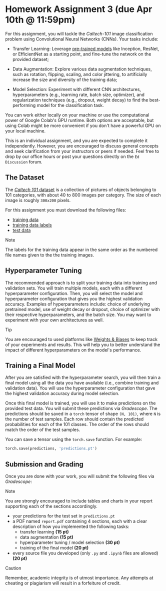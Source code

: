 # Homework Assignment 3 (due Apr 10th @ 11:59pm)

For this assignment, you will tackle the *Caltech-101* image classification
problem using Convolutional Neural Networks (CNNs). Your tasks include:

- Transfer Learning: Leverage
[pre-trained models](https://pytorch.org/vision/stable/models.html) like
Inception, ResNet, or EfficientNet as a starting point, and fine-tune the
network on the provided dataset;

- Data Augmentation: Explore various data augmentation techniques, such 
as rotation, flipping, scaling, and color jittering, to artificially 
increase the size and diversity of the training data;

- Model Selection: Experiment with different CNN architectures, 
hyperparameters (e.g., learning rate, batch size, optimizer), and 
regularization techniques (e.g., dropout, weight decay) to 
find the best-performing model for the classification task.

You can work either locally on your machine or use the computational 
power of Google Colab's GPU runtime. Both options are acceptable, but 
using Colab might be more convenient if you don't have a powerful 
GPU on your local machine.

This is an individual assignment, and you are expected to complete it 
independently. However, you are encouraged to discuss general concepts 
and seek clarification from your instructors or peers if needed. 
Feel free to drop by our office hours or post your questions directly
on the `Ed Discussion` forum.

## The Dataset

The [*Caltech 101* dataset](https://data.caltech.edu/records/mzrjq-6wc02)
is a collection of pictures of objects 
belonging to 101 categories, with about 40 to 800 images per category. 
The size of each image is roughly `300x200` pixels. 

For this assignment you must download the following files:

- [training data](https://homepage.cs.uri.edu/~malvarez/stationary/caltech/train-files.zip)
- [training data labels](https://homepage.cs.uri.edu/~malvarez/stationary/caltech/train-labels.txt)
- [test data](https://homepage.cs.uri.edu/~malvarez/stationary/caltech/test-files.zip)

> [!NOTE]
> The labels for the training data appear in the same order as the
numbered file names given to the the training images.

## Hyperparameter Tuning

The recommended approach is to split your training data into training and
validation sets. You will train multiple models, each with a different
hyperparameter configuration. Then, you will select the model and hyperparameter
configuration that gives you the highest validation accuracy. Examples of 
hyperparameters include: choice of underlying pretrained model,
use of weight decay or dropout, choice of optimizer with their 
respective hyperparameters, and the batch size.  You may want to experiment
with your own architectures as well.

> [!TIP]
You are encouraged to used platforms like [Weights & Biases](https://www.wandb.com)
to keep track of your experiments and results. This will help you to better
understand the impact of different hyperparameters on the model's performance.

## Training a Final Model

After you are satisfied with the hyperparameter search, you will then train
a final model using all the data you have available (i.e., combine training
and validation data). You will use the hyperparameter configuration that gave
the highest validation accuracy during model selection. 

Once this final model is trained, you will use it to make predictions on the
provided test data. You will submit these predictions via *Gradescope*.
The predictions should be saved in a `torch` tensor of shape `(N, 101)`, 
where `N` is the number of test samples. Each row should contain the
predicted probabilities for each of the 101 classes. The order of the rows
should match the order of the test samples.

You can save a tensor using the `torch.save` function. For example:

```python
torch.save(predictions, 'predictions.pt')
```

## Submission and Grading

Once you are done with your work, you will submit the following files
via *Gradescope*:

> [!NOTE]
> You are strongly encouraged to include tables and charts in your report
> supporting each of the sections accordingly.

- your predictions for the test set in `predictions.pt`
- a PDF named `report.pdf` containing 4 sections, each with a clear 
description of how you implemented the following tasks:
    - transfer learning **(15 pt)**
    - data augmentation **(15 pt)**
    - hyperparameter tuning / model selection **(30 pt)**
    - training of the final model **(20 pt)**
- every source file you developed (only `.py` and `.ipynb` files are allowed) **(20 pt)**

> [!CAUTION]
> Remember, academic integrity is of utmost importance.  Any attempts at cheating
> or plagiarism will result in a forfeiture of credit.
